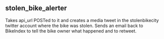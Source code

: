 ## stolen_bike_alerter

Takes api_url POSTed to it and creates a media tweet in the
stolenbikecity twitter account where the bike was stolen. Sends an
email back to BikeIndex to tell the bike owner what happened and to retweet.
